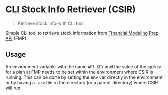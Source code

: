 # CLI Stock Info Retriever (CSIR)

> Retrieve stock info with CLI tool

Simple CLI tool to retrieve stock information from
[Financial Modeling Prep API](https://site.financialmodelingprep.com/developer)
(FMP).

## Usage

An environment variable with the name `API_KEY` and the value of the `apikey`
for a plan at FMP needs to be set within the environment where
CSIR is running. This can be done by setting the env var directly in the
environment or by having a `.env` file in the directory (or a parent directory)
where CSIR will run.
